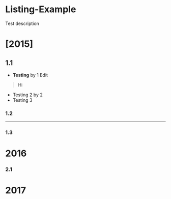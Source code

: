 # Listing-Example
Test description
# [2015]

## 1.1

* **Testing** by 1
Edit
> Hi
* Testing 2 by 2
* Testing 3

### 1.2

___

### 1.3

# 2016

### 2.1

# 2017

